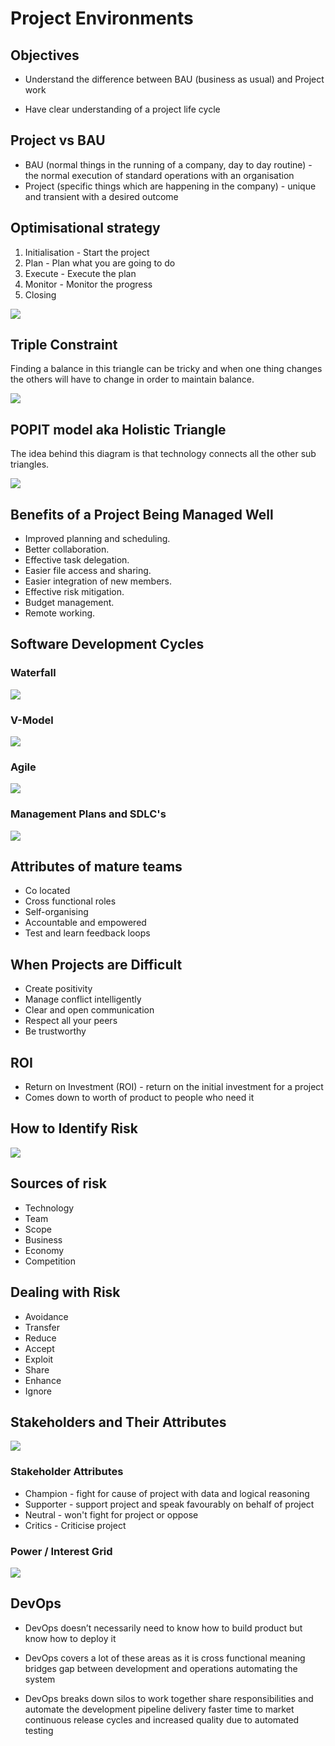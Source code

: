 # Project Environments

## Objectives
- Understand the difference between BAU (business as usual) and Project work

- Have clear understanding of a project life cycle

## Project vs BAU
- BAU (normal things in the running of a company, day to day routine) - the normal execution of standard operations with an organisation
- Project (specific things which are happening in the company) - unique and transient with a desired outcome


## Optimisational strategy 

1. Initialisation - Start the project 
2. Plan - Plan what you are going to do
3. Execute - Execute the plan
4. Monitor - Monitor the progress
5. Closing   

![](5_stage_strategy.png)

## Triple Constraint
Finding a balance in this triangle can be tricky and when one thing changes the others will have to change in order to maintain balance.

![](triple_constraint.png)

## POPIT model aka Holistic Triangle
The idea behind this diagram is that technology connects all the other sub triangles.

![](holistic_triangle.png)

## Benefits of a Project Being Managed Well

- Improved planning and scheduling.
- Better collaboration.
- Effective task delegation.
- Easier file access and sharing.
- Easier integration of new members.
- Effective risk mitigation.
- Budget management.
- Remote working.

## Software Development Cycles
### Waterfall

![](waterfall.png)

### V-Model

![](v_model.png)

### Agile

![](agile.png)

### Management Plans and SDLC's

![](sdlc_chart.png)

## Attributes of mature teams
- Co located
- Cross functional roles
- Self-organising
- Accountable and empowered
- Test and learn feedback loops

## When Projects are Difficult
- Create positivity
- Manage conflict intelligently
- Clear and open communication
- Respect all your peers
- Be trustworthy

## ROI

- Return on Investment (ROI) - return on the initial investment for a project
- Comes down to worth of product to people who need it

## How to Identify Risk

![](risk_table.png)


## Sources of risk
- Technology
- Team
- Scope
- Business
- Economy
- Competition

## Dealing with Risk
- Avoidance
- Transfer
- Reduce
- Accept
- Exploit
- Share
- Enhance
- Ignore

## Stakeholders and Their Attributes

![](stakeholders.png)

### Stakeholder Attributes
- Champion - fight for cause of project with data and logical reasoning
- Supporter - support project and speak favourably on behalf of project
- Neutral - won't fight for project or oppose
- Critics - Criticise project

### Power / Interest Grid

![](power_interest_grid.png)

## DevOps

- DevOps doesn’t necessarily need to know how to build product but know how to deploy it

- DevOps covers a lot of these areas as it is cross functional meaning bridges gap between development and operations automating the system 

- DevOps breaks down silos to work together share responsibilities and automate the development pipeline delivery faster time to market continuous release cycles and increased quality due to automated testing

